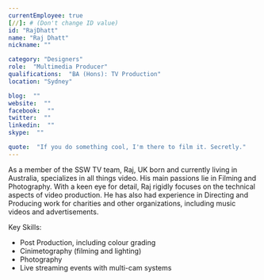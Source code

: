 ```yaml
---
currentEmployee: true
[//]: # (Don't change ID value)
id: "RajDhatt"
name: "Raj Dhatt"
nickname: ""

category: "Designers"
role:  "Multimedia Producer"
qualifications:  "BA (Hons): TV Production"
location: "Sydney"

blog:  ""
website:  ""
facebook:  ""
twitter:  ""
linkedin:  ""
skype:  ""

quote:  "If you do something cool, I'm there to film it. Secretly."
---
```

  

As a member of the SSW TV team, Raj, UK born and currently living in Australia, specializes in all things video. His main passions lie in Filming and Photography. With a keen eye for detail, Raj rigidly focuses on the technical aspects of video production. He has also had experience in Directing and Producing work for charities and other organizations, including music videos and advertisements.

Key Skills:  

*   Post Production, including colour grading  
*   Cinimetography (filming and lighting)
*   Photography
*   Live streaming events with multi-cam systems
